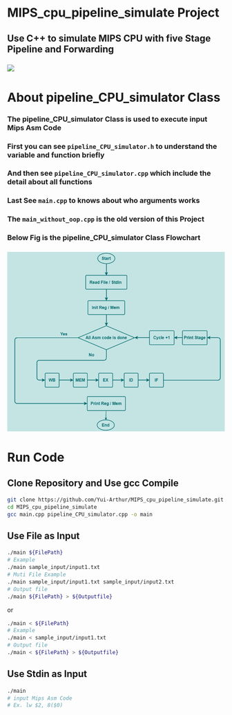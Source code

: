 # MIPS_cpu_pipeline_simulate Project
## Use C++ to simulate MIPS CPU with five Stage Pipeline and Forwarding 
### ![](https://i.imgur.com/NEIUa9u.png)

# About pipeline_CPU_simulator Class
### The pipeline_CPU_simulator Class is used to execute input Mips Asm Code 
### First you can see `pipeline_CPU_simulator.h` to understand the variable and function briefly
### And then see `pipeline_CPU_simulator.cpp` which include the detail about all functions
### Last See `main.cpp` to knows about who arguments works
### The `main_without_oop.cpp` is the old version of this Project
### Below Fig is the pipeline_CPU_simulator Class Flowchart
### ![](./Flowchart.png)

# Run Code

## Clone Repository and Use gcc Compile
```bash
git clone https://github.com/Yui-Arthur/MIPS_cpu_pipeline_simulate.git
cd MIPS_cpu_pipeline_simulate
gcc main.cpp pipeline_CPU_simulator.cpp -o main
```

## Use File as Input

```bash
./main ${FilePath}
# Example
./main sample_input/input1.txt
# Muti File Example
./main sample_input/input1.txt sample_input/input2.txt
# Output file 
./main ${FilePath} > ${Outputfile}
```
or

```bash
./main < ${FilePath}
# Example
./main < sample_input/input1.txt
# Output file 
./main < ${FilePath} > ${Outputfile}
```

## Use Stdin as Input

```bash
./main 
# input Mips Asm Code
# Ex. lw $2, 8($0)
```
